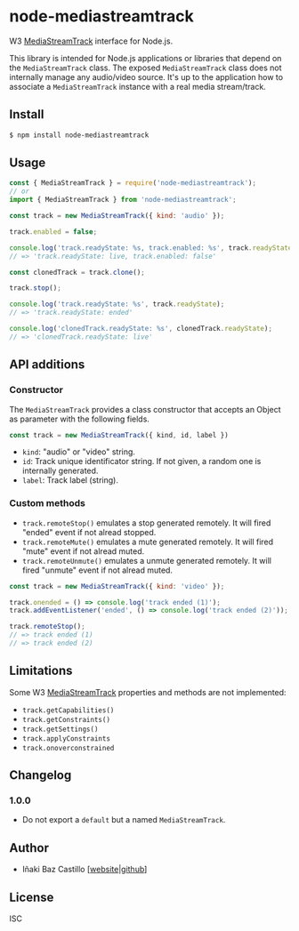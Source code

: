 # node-mediastreamtrack

W3 [MediaStreamTrack](https://www.w3.org/TR/mediacapture-streams/#mediastreamtrack) interface for Node.js.

This library is intended for Node.js applications or libraries that depend on the `MediaStreamTrack` class. The exposed `MediaStreamTrack` class does not internally manage any audio/video source. It's up to the application how to associate a `MediaStreamTrack` instance with a real media stream/track.


## Install

```bash
$ npm install node-mediastreamtrack
```


## Usage

```js
const { MediaStreamTrack } = require('node-mediastreamtrack');
// or
import { MediaStreamTrack } from 'node-mediastreamtrack';

const track = new MediaStreamTrack({ kind: 'audio' });

track.enabled = false;

console.log('track.readyState: %s, track.enabled: %s', track.readyState, track.enabled);
// => 'track.readyState: live, track.enabled: false'

const clonedTrack = track.clone();

track.stop();

console.log('track.readyState: %s', track.readyState);
// => 'track.readyState: ended'

console.log('clonedTrack.readyState: %s', clonedTrack.readyState);
// => 'clonedTrack.readyState: live'
```


## API additions

### Constructor

The `MediaStreamTrack` provides a class constructor that accepts an Object as parameter with the following fields.

```js
const track = new MediaStreamTrack({ kind, id, label })
```

* `kind`: "audio" or "video" string.
* `id`: Track unique identificator string. If not given, a random one is internally generated.
* `label`: Track label (string).

### Custom methods

* `track.remoteStop()` emulates a stop generated remotely. It will fired "ended" event if not alread stopped.
* `track.remoteMute()` emulates a mute generated remotely. It will fired "mute" event if not alread muted.
* `track.remoteUnmute()` emulates a unmute generated remotely. It will fired "unmute" event if not alread muted.

```js
const track = new MediaStreamTrack({ kind: 'video' });

track.onended = () => console.log('track ended (1)');
track.addEventListener('ended', () => console.log('track ended (2)'));

track.remoteStop();
// => track ended (1)
// => track ended (2)
```


## Limitations

Some W3 [MediaStreamTrack](https://www.w3.org/TR/mediacapture-streams/#mediastreamtrack) properties and methods are not implemented:

* `track.getCapabilities()`
* `track.getConstraints()`
* `track.getSettings()`
* `track.applyConstraints`
* `track.onoverconstrained`


## Changelog

### 1.0.0

* Do not export a `default` but a named `MediaStreamTrack`.


## Author

* Iñaki Baz Castillo [[website](https://inakibaz.me)|[github](https://github.com/ibc/)]


## License

ISC
